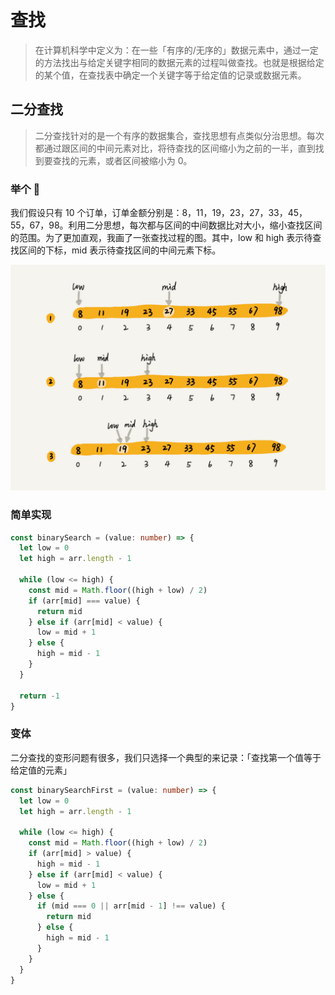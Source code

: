 # 查找

> 在计算机科学中定义为：在一些「有序的/无序的」数据元素中，通过一定的方法找出与给定关键字相同的数据元素的过程叫做查找。也就是根据给定的某个值，在查找表中确定一个关键字等于给定值的记录或数据元素。

## 二分查找

> 二分查找针对的是一个有序的数据集合，查找思想有点类似分治思想。每次都通过跟区间的中间元素对比，将待查找的区间缩小为之前的一半，直到找到要查找的元素，或者区间被缩小为 0。

### 举个 :chestnut:

我们假设只有 10 个订单，订单金额分别是：8，11，19，23，27，33，45，55，67，98。利用二分思想，每次都与区间的中间数据比对大小，缩小查找区间的范围。为了更加直观，我画了一张查找过程的图。其中，low 和 high 表示待查找区间的下标，mid 表示待查找区间的中间元素下标。

![binarySearch](img/binarySearch.jpg)

### 简单实现

```ts
const binarySearch = (value: number) => {
  let low = 0
  let high = arr.length - 1

  while (low <= high) {
    const mid = Math.floor((high + low) / 2)
    if (arr[mid] === value) {
      return mid
    } else if (arr[mid] < value) {
      low = mid + 1
    } else {
      high = mid - 1
    }
  }

  return -1
}
```

### 变体

二分查找的变形问题有很多，我们只选择一个典型的来记录：「查找第一个值等于给定值的元素」

```ts
const binarySearchFirst = (value: number) => {
  let low = 0
  let high = arr.length - 1

  while (low <= high) {
    const mid = Math.floor((high + low) / 2)
    if (arr[mid] > value) {
      high = mid - 1
    } else if (arr[mid] < value) {
      low = mid + 1
    } else {
      if (mid === 0 || arr[mid - 1] !== value) {
        return mid
      } else {
        high = mid - 1
      }
    }
  }
}
```
